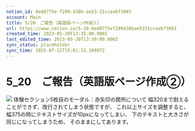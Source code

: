 ```yaml
---
notion_id: 0ed0775e-f289-438b-ae53-31cceabf3083
account: Main
title: 5/20　ご報告（英語版ページ作成②）
url: https://www.notion.so/5-20-0ed0775ef289438bae5331cceabf3083
created_time: 2023-05-20T13:35:00.000Z
last_edited_time: 2023-05-20T13:39:00.000Z
sync_status: placeholder
sync_time: 2025-07-12T15:01:15.109972
---
```

# 5_20　ご報告（英語版ページ作成②）

![](https://prod-files-secure.s3.us-west-2.amazonaws.com/736adce6-a3a4-4a64-9f74-d9aa055c96d2/ecbbdb87-ea72-4213-b17a-6e04aa71b754/Untitled.png?X-Amz-Algorithm=AWS4-HMAC-SHA256&X-Amz-Content-Sha256=UNSIGNED-PAYLOAD&X-Amz-Credential=ASIAZI2LB4664ZNWWLPT%2F20250719%2Fus-west-2%2Fs3%2Faws4_request&X-Amz-Date=20250719T042005Z&X-Amz-Expires=3600&X-Amz-Security-Token=IQoJb3JpZ2luX2VjEIT%2F%2F%2F%2F%2F%2F%2F%2F%2F%2FwEaCXVzLXdlc3QtMiJHMEUCIQDzn1u8weWlfIMsZGnmertena1Uk9zin4RGWKi2YD1GzgIgLFYEhaIKc5eS5TPV0ejEsTfKYk1Bbkl9yCSrUww6MJMqiAQInf%2F%2F%2F%2F%2F%2F%2F%2F%2F%2FARAAGgw2Mzc0MjMxODM4MDUiDOLVA5yYzpwUYu9hZyrcA2NOkOPkvGyU089WkMiTv7I9GvAJdXo572uDPaIhk7wiSEUPBCk4%2FGsZaBYHq%2B4%2BgpoqVYE%2BT29iATsv40OoJdxrMzRrP1SJEYzbDzpVMPbSetO9EvpPlGdGyfvbFaxyGEDON5GrSz9OesXw22j0gbVZ3iJfw97%2BCNxqgnUMWt3Lzdkuqlsm6w0K3KPbrSKkVKGJb9dBFfiwYsT4vVq8b3Qjj%2FxYqoL8cMHUd%2FH%2FoAxpN6LLQTmu%2FaY0xeBwjzMyzOflyaSW8asErAUQjPiqkqlb%2FWWiCtFwswto4Aun7VbUJKmoXYW2HF8gEj%2BzqgpcS9uWnQ6Qd1Ci5FGztA1a%2BnNHl9vBkaLmWKcAbqrn1L8WW3fmg0Stl2mjC95rxG8iN4%2FVwZFIVV4Jqv7w5pdjIaVUQlsZcc115%2B0nu1ckD7iwZNQxEfydDZCsRK0XZzTqboZBef0NWegTnEx%2BMnyXvV7CFnW9oXfVEphXrhNc6tW71wyuXmVKdhiYHfFLRwS45Qbh35KKUnzGWSOYXZr%2FqiIGe85aZIKuW5bKTmmsINVM0%2FOpTKJFLWJ2MOtSW%2BBSWGdbUJpcfKkTlUWRSga2HkvrtWQE5YvXX90WYIR3dnXjKY63uN8lVR26GHEVMJaq7MMGOqUBjodNzpxqoQEdIluKQTqrW541ZW2I9SxOdpi1WaeE8n2az8sh8sbTVTvWwe838RuVU%2F90ez%2F5Dj63lCWvvZuXKXhGIgxzR1zNIuLjhSnjP7DABZeCcyan12frjAlFaBrCEKh9emwRjbvgenuDElkQc7RirrKWrWv7RR7c%2BxS6v8xYHSC%2BsGZ8H5JdEQ%2BQD4q5BxC2HEiouRD2UK269XkD7kNELVPR&X-Amz-Signature=2fc3a8a9de0d993358020743f99ec62c93287b3862b45dd0d1ee563f3e9c0d67&X-Amz-SignedHeaders=host&x-amz-checksum-mode=ENABLED&x-id=GetObject)
体験セクション5枚目のモーダル：赤矢印の箇所について
幅320まで耐えることができず、改行されてしまう状態ですが、
これ以上サイズを調整すると、
幅375の時にテキストサイズが10pxになってしまい、
下のテキストと大きさが同じになってしまうため、
そのままにしてあります。